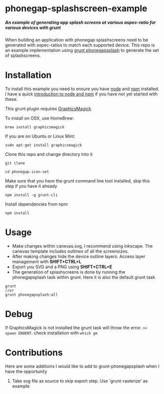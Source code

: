 phonegap-splashscreen-example
=============================

##### An example of generating app splash screens at various aspec-ratio for various devices with grunt

When building an application with phonegap splashscreens need to be generated with aspec-ratios to match each supported device. This repo is an example implementation using [grunt phonegapsplash](https://www.npmjs.org/package/grunt-phonegapsplash) to generate the set of splashscreens.

Installation
============

To install this example you need to ensure you have [node](http://nodejs.org/) and [npm](https://www.npmjs.org/) installed. I have a quick [introduction to node and npm](http://crowdhailer.tumblr.com/post/84311910118/starting-with-node-js-and-npm) if you have not yet started with these.

This grunt plugin requires [GraphicsMagick](http://www.graphicsmagick.org/).

To install on OSX, use HomeBrew:

```
brew install graphicsmagick
```

If you are on Ubuntu or Linux Mint:

```
sudo apt-get install graphicsmagick
```

Clone this repo and change directory into it

```
git clone 

cd phonegap-icon-set
```

Make sure that you have the grunt command line tool installed, skip this step if you have it already

```
npm install -g grunt-cli
```

Install dependencies from npm

```
npm install
```

Usage
=====

- Make changes within canevas.svg, I recommend using inkscape. The canevas template includes outlines of all the screensizes. 
- After making changes hide the device outline layers. Access layer management with **SHIFT+CTRL+L**
- Export you SVG and a PNG using **SHIFT+CTRL+E**
- The generation of splashscreens is done by running the phonegapsplash task within grunt. Here it is also the default grunt task

```
grunt
//or
grunt phonegapsplash:all
```

Debug
=====

If GraphicsMagick is not installed the grunt task will throw the error. `>> spawn ENOENT`. check installation with `which gm`

Contributions
=============

Here are some additions I would like to add to grunt-phonegapsplash when I have the opportunity

1. Take svg file as source to skip export step. Use 'grunt-rasterize' as example 
